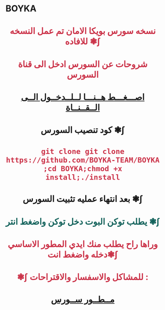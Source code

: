 
# BOYKA

# <p align="center" style="color:#cb3349" >نسخه سورس بويكا الامان تم عمل النسخه  للافاده ❃∫

# <p align="center" style="color:#cb3349" > شروحات عن السورس ادخل الى قناة السورس

# <p align="center" style="color:#cb3349" > [اصـــغـــط هــنـــا لــلــدخــول الــى الــقــنــاة](https://telegram.me/NiGGa_SoUrcE) <br>

# <p align="center"> كود تنصيب السورس ❃∫

 # <p align="center" style="color:#cb3349" > ``git clone git clone https://github.com/BOYKA-TEAM/BOYKA ;cd BOYKA;chmod +x install;./install``

# <p align="center"> بعد انتهاء عمليه تثبيت السورس ❃∫

# <p align="center" style="color: #14635c;" >يطلب توكن البوت دخل توكن واضغط انتر ❃∫

 

# <p align="center" style="color:#cb3349" > وراها راح يطلب منك ايدي المطور الاساسي دخله واضغط انت❃∫

# <p align="center" style="color:#cb3349" > ❃∫ للمشاكل والاسفسار والاقتراحات :

  

# <p align="center" style="color:#cb3349" > [مــطــور ســورس](https://telegram.me/IIIIIX) <br>

  

